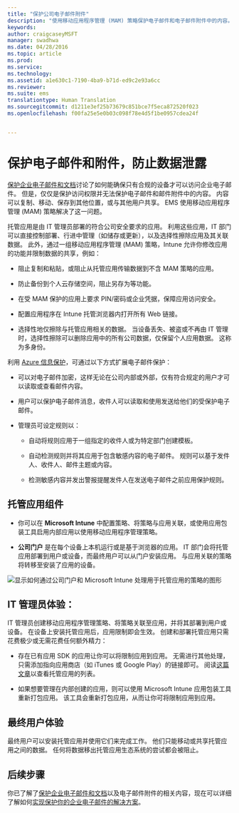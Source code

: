 ```yaml
---
title: "保护公司电子邮件附件"
description: "使用移动应用程序管理 (MAM) 策略保护电子邮件和电子邮件附件中的内容。"
keywords: 
author: craigcaseyMSFT
manager: swadhwa
ms.date: 04/28/2016
ms.topic: article
ms.prod: 
ms.service: 
ms.technology: 
ms.assetid: a1e630c1-7190-4ba9-b71d-ed9c2e93a6cc
ms.reviewer: 
ms.suite: ems
translationtype: Human Translation
ms.sourcegitcommit: d1211e3ef25b73679c851bce7f5eca872520f023
ms.openlocfilehash: f00fa25e5e0b03c098f78e4d5f1be0957cdea24f


---
```


# 保护电子邮件和附件，防止数据泄露
[保护企业电子邮件和文档](protect-corporate-email-documents.md)讨论了如何能确保只有合规的设备才可以访问企业电子邮件。 但是，仅仅是保护访问权限并无法保护电子邮件和邮件附件中的内容。 内容可以复制、移动、保存到其他位置，或与其他用户共享。 EMS 使用移动应用程序管理 (MAM) 策略解决了这一问题。

托管应用是由 IT 管理员部署的符合公司安全要求的应用。 利用这些应用，IT 部门可以直接控制部署、行进中管理（如储存或更新），以及选择性擦除应用及其关联数据。 此外，通过一组移动应用程序管理 (MAM) 策略，Intune 允许你修改应用的功能并限制数据的共享，例如：

-   阻止复制和粘贴，或阻止从托管应用传输数据到不含 MAM 策略的应用。

-   防止备份到个人云存储空间，阻止另存为等功能。

-   在受 MAM 保护的应用上要求 PIN/密码或企业凭据，保障应用访问安全。

-   配置应用程序在 Intune 托管浏览器内打开所有 Web 链接。

-   选择性地仅擦除与托管应用相关的数据。 当设备丢失、被盗或不再由 IT 管理时，选择性擦除可以删除应用中的所有公司数据，仅保留个人应用数据。 这称为多身份。

利用 [Azure 信息保护](https://docs.microsoft.com/information-protection/understand-explore/what-is-azure-rms)，可通过以下方式扩展电子邮件保护：

-   可以对电子邮件加密，这样无论在公司内部或外部，仅有符合规定的用户才可以读取或查看邮件内容。

-   用户可以保护电子邮件消息，收件人可以读取和使用发送给他们的受保护电子邮件。

-   管理员可设定规则以：

    -   自动将规则应用于一组指定的收件人或为特定部门创建模板。

    -   自动检测规则并将其应用于包含敏感内容的电子邮件。 规则可以基于发件人、收件人、邮件主题或内容。

    -   检测敏感内容并发出警报提醒发件人在发送电子邮件之前应用保护规则。

## 托管应用组件

-   你可以在 **Microsoft Intune** 中配置策略、将策略与应用关联，或使用应用包装工具启用内部应用以使用移动应用程序管理策略。

-   **公司门户** 是在每个设备上本机运行或是基于浏览器的应用。 IT 部门会将托管应用部署到用户或设备，而最终用户可以从门户安装应用。 与应用关联的策略将转移至安装了应用的设备。

![显示如何通过公司门户和 Microsoft Intune 处理用于托管应用的策略的图形](./media/ProtectEmail/CADataSheet-Diagram-Apps.png)

## IT 管理员体验：
IT 管理员创建移动应用程序管理策略、将策略关联至应用，并将其部署到用户或设备。 在设备上安装托管应用后，应用限制即会生效。 创建和部署托管应用只需花费极少或无需花费任何额外精力：

-   存在已有应用 SDK 的应用让你可以将限制应用到应用。 无需进行其他处理，只需添加指向应用商店（如 iTunes 或 Google Play）的链接即可。 阅读[这篇文章](https://www.microsoft.com/en-us/cloud-platform/microsoft-intune-partners)以查看托管应用的列表。

-   如果想要管理在内部创建的应用，则可以使用 Microsoft Intune 应用包装工具重新打包应用。 该工具会重新打包应用，从而让你可将限制应用到应用。

## 最终用户体验
最终用户可以安装托管应用并使用它们来完成工作。 他们只能移动或共享托管应用之间的数据。 任何将数据移出托管应用生态系统的尝试都会被阻止。

## 后续步骤
你已了解了[保护企业电子邮件和文档](protect-corporate-email-documents.md)以及电子邮件附件的相关内容，现在可以详细了解如何[实现保护你的企业电子邮件的解决方案](implement-solution.md)。



<!--HONumber=Oct16_HO1-->


